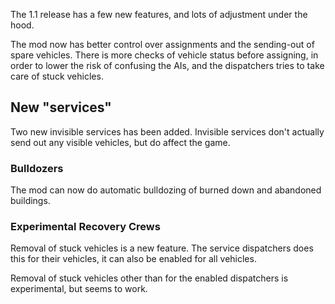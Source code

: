 ---
---
The 1.1 release has a few new features, and lots of adjustment under the hood.

The mod now has better control over assignments and the sending-out of spare vehicles. There is more checks of vehicle status before assigning, in order to lower the risk of confusing the AIs, and the dispatchers tries to take care of stuck vehicles.

## New "services"

Two new invisible services has been added. Invisible services don't actually send out any visible vehicles, but do affect the game.

### Bulldozers

The mod can now do automatic bulldozing of burned down and abandoned buildings.  

### Experimental Recovery Crews

Removal of stuck vehicles is a new feature. The service dispatchers does this for their vehicles, it can also be enabled for all vehicles.

Removal of stuck vehicles other than for the enabled dispatchers is experimental, but seems to work.